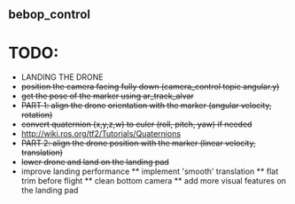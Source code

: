 ## bebop_control

# TODO:

* LANDING THE DRONE
* ~~position the camera facing fully down (camera_control topic angular.y)~~
* ~~get the pose of the marker using ar_track_alvar~~
* ~~PART 1: align the drone orientation with the marker (angular velocity, rotation)~~
* ~~convert quaternion (x,y,z,w) to euler (roll, pitch, yaw) if needed~~
* http://wiki.ros.org/tf2/Tutorials/Quaternions
* ~~PART 2: align the drone position with the marker (linear velocity, translation)~~
* ~~lower drone and land on the landing pad~~
* improve landing performance
** implement 'smooth' translation
** flat trim before flight
** clean bottom camera
** add more visual features on the landing pad
